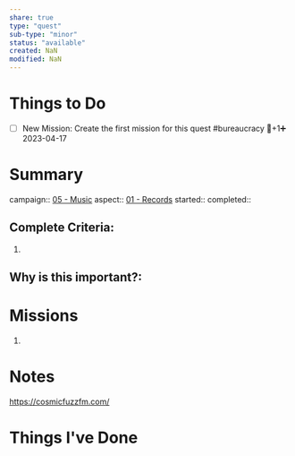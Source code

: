 ```yaml
---
share: true
type: "quest"
sub-type: "minor"
status: "available"
created: NaN 
modified: NaN
---
```

 
 
# Things to Do
- [ ] New Mission: Create the first mission for this quest #bureaucracy 🥄+1➕ 2023-04-17 
# Summary
campaign:: [05 - Music](05%20-%20Music.md)
aspect:: [01 - Records](01%20-%20Records.md)
started:: 
completed::
## Complete Criteria:
1. 

## Why is this important?:

# Missions
1.

# Notes
https://cosmicfuzzfm.com/
# Things I've Done
